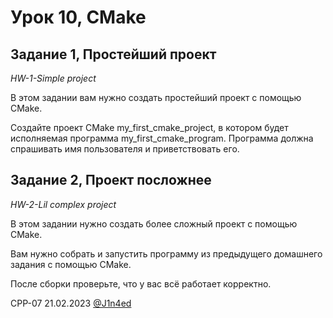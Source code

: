 # Урок 10, CMake
## Задание 1, Простейший проект
*HW-1-Simple project*

В этом задании вам нужно создать простейший проект с помощью CMake.

Создайте проект CMake my_first_cmake_project, в котором будет исполняемая программа 
my_first_cmake_program. Программа должна спрашивать имя пользователя и приветствовать его.

## Задание 2, Проект посложнее
*HW-2-Lil complex project*

В этом задании нужно создать более сложный проект с помощью CMake.

Вам нужно собрать и запустить программу из предыдущего домашнего задания с помощью CMake.

После сборки проверьте, что у вас всё работает корректно.

CPP-07
21.02.2023
[@J1n4ed](https://github.com/J1n4ed)